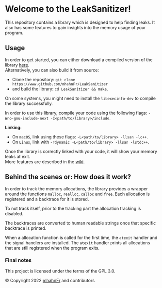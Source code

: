 # Welcome to the LeakSanitizer!
This repository contains a library which is designed to help finding leaks. It also has some features
to gain insights into the memory usage of your program.

## Usage
In order to get started, you can either download a compiled version of the library [here](https://www.github.com/mhahnFr/LeakSanitizer/releases).  
Alternatively, you can also build it from source:
- Clone the repository: ``git clone https://www.github.com/mhahnFr/LeakSanitizer``
- and build the library: ``cd LeakSanitizer && make``.

On some systems, you might need to install the ``libexecinfo-dev`` to compile the library successfully.

In order to use this library, compile your code using the following flags: ``-Wno-gnu-include-next -I<path/to/library>/include``.

**Linking**:
- On ``macOS``, link using these flags: ``-L<path/to/library> -llsan -lc++``.
- On ``Linux``, link with ``-rdynamic -L<path/to/library> -llsan -lstdc++``.

Once the library is correctly linked with your code, it will show your memory leaks at exit.  
More features are described in the [wiki](https://www.github.com/mhahnFr/LeakSanitizer/wiki).

## Behind the scenes or: How does it work?
In order to track the memory allocations, the library provides a wrapper around the functions ``malloc``,
``realloc``, ``calloc`` and ``free``. Each allocation is registered and a backtrace for it is stored.

To not track itself, prior to the tracking part the allocation tracking is disabled.

The backtraces are converted to human readable strings once that specific backtrace is printed.

When a allocation function is called for the first time, the ``atexit`` handler and the signal handlers
are installed. The ``atexit`` handler prints all allocations that are still registered when the program
exits.

### Final notes
This project is licensed under the terms of the GPL 3.0.

© Copyright 2022 [mhahnFr](https://www.github.com/mhahnFr) and contributors
